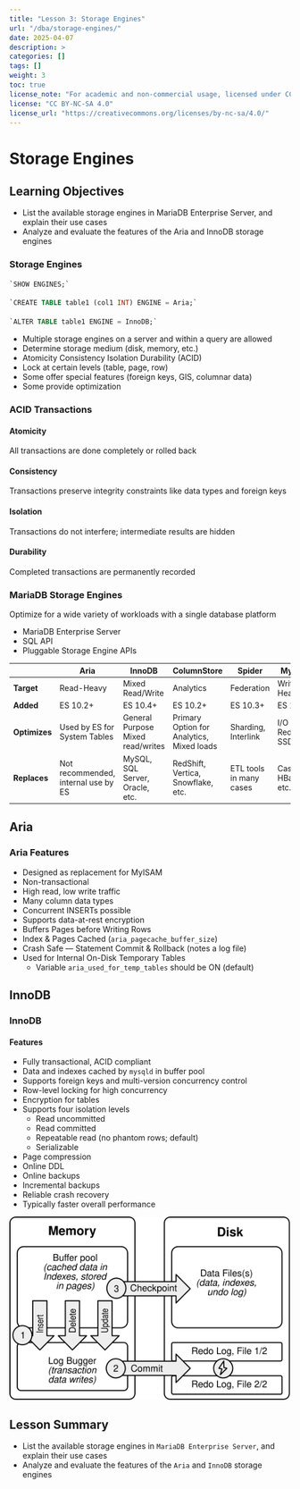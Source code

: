 ```yaml
---
title: "Lesson 3: Storage Engines"
url: "/dba/storage-engines/"
date: 2025-04-07
description: >
categories: []
tags: []
weight: 3
toc: true
license_note: "For academic and non-commercial usage, licensed under CC BY-NC-SA 4.0 by MariaDB plc."
license: "CC BY-NC-SA 4.0"
license_url: "https://creativecommons.org/licenses/by-nc-sa/4.0/"
---
```


# Storage Engines

## Learning Objectives

- List the available storage engines in MariaDB Enterprise Server, and explain their use cases
- Analyze and evaluate the features of the Aria and InnoDB storage engines

### Storage Engines

```sql
`SHOW ENGINES;`

`CREATE TABLE table1 (col1 INT) ENGINE = Aria;`

`ALTER TABLE table1 ENGINE = InnoDB;`
```

- Multiple storage engines on a server and within a query are allowed
- Determine storage medium (disk, memory, etc.)
- Atomicity Consistency Isolation Durability (ACID)
- Lock at certain levels (table, page, row)
- Some offer special features (foreign keys, GIS, columnar data)
- Some provide optimization

### ACID Transactions

#### Atomicity

All transactions are done completely or rolled back

#### Consistency

Transactions preserve integrity constraints like data types and foreign keys

#### Isolation

Transactions do not interfere; intermediate results are hidden

#### Durability

Completed transactions are permanently recorded

### MariaDB Storage Engines

Optimize for a wide variety of workloads with a single database platform

- MariaDB Enterprise Server
- SQL API
- Pluggable Storage Engine APIs

|                | Aria                   | InnoDB                    | ColumnStore                      | Spider                  | MyRocks                |
|----------------|------------------------|---------------------------|----------------------------------|-------------------------|------------------------|
| **Target**     | Read-Heavy             | Mixed Read/Write          | Analytics                        | Federation              | Write-Heavy            |
| **Added**      | ES 10.2+               | ES 10.4+                  | ES 10.2+                         | ES 10.3+                | ES 10.3+               |
| **Optimizes**  | Used by ES for System Tables | General Purpose Mixed read/writes| Primary Option for Analytics, Mixed loads | Sharding, Interlink     | I/O Reduction, SSD     |
| **Replaces**   | Not recommended, internal use by ES | MySQL, SQL Server, Oracle, etc. | RedShift, Vertica, Snowflake, etc. | ETL tools in many cases | Cassandra, HBase, etc. |

## Aria

### Aria Features

- Designed as replacement for MyISAM
- Non-transactional
- High read, low write traffic
- Many column data types
- Concurrent INSERTs possible
- Supports data-at-rest encryption
- Buffers Pages before Writing Rows
- Index & Pages Cached (`aria_pagecache_buffer_size`)
- Crash Safe — Statement Commit & Rollback (notes a log file)
- Used for Internal On-Disk Temporary Tables
  - Variable `aria_used_for_temp_tables` should be ON (default)

## InnoDB

### InnoDB

#### Features
- Fully transactional, ACID compliant
- Data and indexes cached by `mysqld` in buffer pool
- Supports foreign keys and multi-version concurrency control
- Row-level locking for high concurrency
- Encryption for tables
- Supports four isolation levels
  - Read uncommitted
  - Read committed
  - Repeatable read (no phantom rows; default)
  - Serializable
- Page compression
- Online DDL
- Online backups
- Incremental backups
- Reliable crash recovery
- Typically faster overall performance

![/mariadb-dba-03-09.svg](/mariadb-dba-03-09.svg)

## Lesson Summary

- List the available storage engines in `MariaDB Enterprise Server`, and explain their use cases
- Analyze and evaluate the features of the `Aria` and `InnoDB` storage engines

